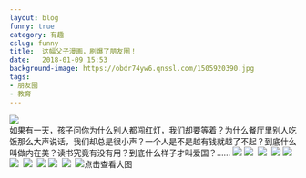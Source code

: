 ```yaml
---
layout: blog
funny: true
category: 有趣
cslug: funny
title:  这幅父子漫画，刷爆了朋友圈！
date:   2018-01-09 15:53
background-image: https://obdr74yw6.qnssl.com/1505920390.jpg
tags:
- 朋友圈
- 教育
---
```


![](https://ws1.sinaimg.cn/large/c5095e03gy1febv0wton2j20go0f5755.jpg)   
如果有一天，孩子问你为什么别人都闯红灯，我们却要等着？为什么餐厅里别人吃饭那么大声说话，我们却总是很小声？一个人是不是越有钱就越了不起？到底什么叫做内在美？读书究竟有没有用？到底什么样子才叫爱国？……
![](https://ws1.sinaimg.cn/large/c5095e03gy1febv1e9dbij20go1bediv.jpg)
![](https://ws1.sinaimg.cn/large/c5095e03gy1febv1edyjqj20go1e0jut.jpg) 
![](https://ws1.sinaimg.cn/large/c5095e03gy1febv1ek8oij20go1e0goi.jpg) 
![](https://ws1.sinaimg.cn/large/c5095e03gy1febv1edy2aj20go1c3whi.jpg)
![](https://ws1.sinaimg.cn/large/c5095e03gy1febv1exzjrj20go1e0djl.jpg)
![](https://ws1.sinaimg.cn/large/c5095e03gy1febv1etj5ij20go1e041x.jpg) 
![](https://ws1.sinaimg.cn/large/c5095e03gy1febv1exa5pj20go1rwafm.jpg) 
![](https://ws1.sinaimg.cn/large/c5095e03gy1febv1ens4xj20go1e0gpn.jpg)
![](https://ws1.sinaimg.cn/large/c5095e03gy1febv1ehtdwj20go1e0diw.jpg) 
![](https://ws1.sinaimg.cn/large/c5095e03gy1febv1erke7j20go1jkae3.jpg) 
![](https://ws1.sinaimg.cn/large/c5095e03gy1febv1ew75hj20go1mc422.jpg "点击查看大图")